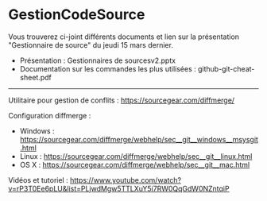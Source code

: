 # GestionCodeSource

Vous trouverez ci-joint différents documents et lien sur la présentation "Gestionnaire de source" du jeudi 15 mars dernier.

- Présentation : Gestionnaires de sourcesv2.pptx
- Documentation sur les commandes les plus utilisées : github-git-cheat-sheet.pdf

---

Utilitaire pour gestion de conflits : https://sourcegear.com/diffmerge/

Configuration diffmerge :
- Windows : https://sourcegear.com/diffmerge/webhelp/sec__git__windows__msysgit.html
- Linux : https://sourcegear.com/diffmerge/webhelp/sec__git__linux.html
- OS X : https://sourcegear.com/diffmerge/webhelp/sec__git__mac.html

Vidéos et tutoriel :
https://www.youtube.com/watch?v=rP3T0Ee6pLU&list=PLjwdMgw5TTLXuY5i7RW0QqGdW0NZntqiP
